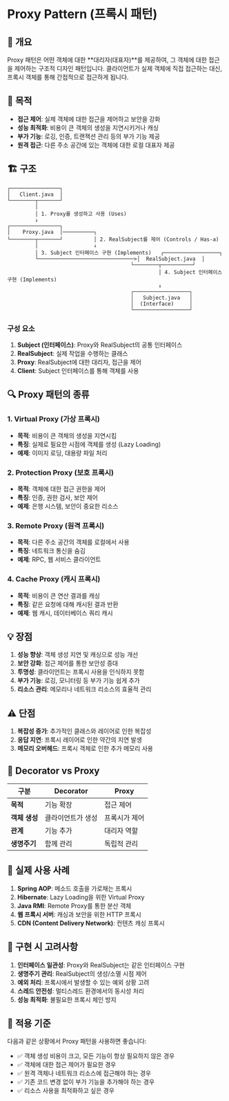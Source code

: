 # Proxy Pattern (프록시 패턴)

## 📖 개요
Proxy 패턴은 어떤 객체에 대한 **대리자(대표자)**를 제공하여, 그 객체에 대한 접근을 제어하는 구조적 디자인 패턴입니다. 클라이언트가 실제 객체에 직접 접근하는 대신, 프록시 객체를 통해 간접적으로 접근하게 됩니다.

## 🎯 목적
- **접근 제어**: 실제 객체에 대한 접근을 제어하고 보안을 강화
- **성능 최적화**: 비용이 큰 객체의 생성을 지연시키거나 캐싱
- **부가 기능**: 로깅, 인증, 트랜잭션 관리 등의 부가 기능 제공
- **원격 접근**: 다른 주소 공간에 있는 객체에 대한 로컬 대표자 제공

## 🏗️ 구조
```
┌────────────────┐
│   Client.java  │
└────────┬───────┘
         │
         │ 1. Proxy를 생성하고 사용 (Uses)
         ↓
┌────────────────┐
│    Proxy.java  │──────────┐
└────────┬───────┘          │ 2. RealSubject를 제어 (Controls / Has-a)
         │                  ↓
         │ 3. Subject 인터페이스 구현 (Implements)   ┌──────────────────┐
         └───────────────────────────────>│  RealSubject.java  │
                                        └────────┬──────────┘
                                                 │ 4. Subject 인터페이스 구현 (Implements)
                                                 ↓
                                        ┌──────────────────┐
                                        │   Subject.java   │
                                        │  (Interface)     │
                                        └──────────────────┘
```
### 구성 요소
1. **Subject (인터페이스)**: Proxy와 RealSubject의 공통 인터페이스
2. **RealSubject**: 실제 작업을 수행하는 클래스
3. **Proxy**: RealSubject에 대한 대리자, 접근을 제어
4. **Client**: Subject 인터페이스를 통해 객체를 사용

## 🔍 Proxy 패턴의 종류

### 1. Virtual Proxy (가상 프록시)
- **목적**: 비용이 큰 객체의 생성을 지연시킴
- **특징**: 실제로 필요한 시점에 객체를 생성 (Lazy Loading)
- **예제**: 이미지 로딩, 대용량 파일 처리

### 2. Protection Proxy (보호 프록시)  
- **목적**: 객체에 대한 접근 권한을 제어
- **특징**: 인증, 권한 검사, 보안 제어
- **예제**: 은행 시스템, 보안이 중요한 리소스

### 3. Remote Proxy (원격 프록시)
- **목적**: 다른 주소 공간의 객체를 로컬에서 사용
- **특징**: 네트워크 통신을 숨김
- **예제**: RPC, 웹 서비스 클라이언트

### 4. Cache Proxy (캐시 프록시)
- **목적**: 비용이 큰 연산 결과를 캐싱
- **특징**: 같은 요청에 대해 캐시된 결과 반환
- **예제**: 웹 캐시, 데이터베이스 쿼리 캐시

## 💡 장점
1. **성능 향상**: 객체 생성 지연 및 캐싱으로 성능 개선
2. **보안 강화**: 접근 제어를 통한 보안성 증대
3. **투명성**: 클라이언트는 프록시 사용을 인식하지 못함
4. **부가 기능**: 로깅, 모니터링 등 부가 기능 쉽게 추가
5. **리소스 관리**: 메모리나 네트워크 리소스의 효율적 관리

## ⚠️ 단점
1. **복잡성 증가**: 추가적인 클래스와 레이어로 인한 복잡성
2. **응답 지연**: 프록시 레이어로 인한 약간의 지연 발생
3. **메모리 오버헤드**: 프록시 객체로 인한 추가 메모리 사용

## 🔄 Decorator vs Proxy
| 구분 | Decorator | Proxy |
|------|-----------|--------|
| **목적** | 기능 확장 | 접근 제어 |
| **객체 생성** | 클라이언트가 생성 | 프록시가 제어 |
| **관계** | 기능 추가 | 대리자 역할 |
| **생명주기** | 함께 관리 | 독립적 관리 |

## 🌟 실제 사용 사례
1. **Spring AOP**: 메소드 호출을 가로채는 프록시
2. **Hibernate**: Lazy Loading을 위한 Virtual Proxy
3. **Java RMI**: Remote Proxy를 통한 분산 객체
4. **웹 프록시 서버**: 캐싱과 보안을 위한 HTTP 프록시
5. **CDN (Content Delivery Network)**: 컨텐츠 캐싱 프록시

## 📝 구현 시 고려사항
1. **인터페이스 일관성**: Proxy와 RealSubject는 같은 인터페이스 구현
2. **생명주기 관리**: RealSubject의 생성/소멸 시점 제어
3. **예외 처리**: 프록시에서 발생할 수 있는 예외 상황 고려
4. **스레드 안전성**: 멀티스레드 환경에서의 동시성 처리
5. **성능 최적화**: 불필요한 프록시 체인 방지

## 🎯 적용 기준
다음과 같은 상황에서 Proxy 패턴을 사용하면 좋습니다:
- ✅ 객체 생성 비용이 크고, 모든 기능이 항상 필요하지 않은 경우
- ✅ 객체에 대한 접근 제어가 필요한 경우
- ✅ 원격 객체나 네트워크 리소스에 접근해야 하는 경우
- ✅ 기존 코드 변경 없이 부가 기능을 추가해야 하는 경우
- ✅ 리소스 사용을 최적화하고 싶은 경우